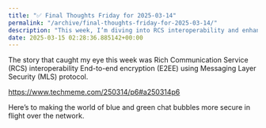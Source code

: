```yaml
---
title: "✅ Final Thoughts Friday for 2025-03-14"
permalink: "/archive/final-thoughts-friday-for-2025-03-14/"
description: "This week, I’m diving into RCS interoperability and enhancing chat security with E2EE!"
date: 2025-03-15 02:28:36.885142+00:00
---
```


<!-- buttondown-editor-mode: fancy --><p>The story that caught my eye this week was Rich Communication Service (RCS) interoperability End-to-end encryption (E2EE) using Messaging Layer Security (MLS) protocol.</p><p><a target="_blank" rel="noopener noreferrer nofollow" href="https://www.techmeme.com/250314/p6#a250314p6">https://www.techmeme.com/250314/p6#a250314p6</a></p><p>Here’s to making the world of blue and green chat bubbles more secure in flight over the network.</p>